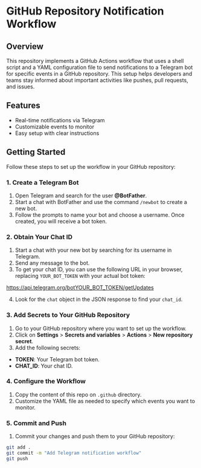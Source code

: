 # GitHub Repository Notification Workflow

## Overview

This repository implements a GitHub Actions workflow that uses a shell script and a YAML configuration file to send notifications to a Telegram bot for specific events in a GitHub repository. This setup helps developers and teams stay informed about important activities like pushes, pull requests, and issues.

## Features

- Real-time notifications via Telegram
- Customizable events to monitor
- Easy setup with clear instructions

## Getting Started

Follow these steps to set up the workflow in your GitHub repository:

### 1. Create a Telegram Bot

1. Open Telegram and search for the user **@BotFather**.
2. Start a chat with BotFather and use the command `/newbot` to create a new bot.
3. Follow the prompts to name your bot and choose a username. Once created, you will receive a bot token.

### 2. Obtain Your Chat ID

1. Start a chat with your new bot by searching for its username in Telegram.
2. Send any message to the bot.
3. To get your chat ID, you can use the following URL in your browser, replacing `YOUR_BOT_TOKEN` with your actual bot token:

https://api.telegram.org/botYOUR_BOT_TOKEN/getUpdates

4. Look for the `chat` object in the JSON response to find your `chat_id`.

### 3. Add Secrets to Your GitHub Repository

1. Go to your GitHub repository where you want to set up the workflow.
2. Click on **Settings** > **Secrets and variables** > **Actions** > **New repository secret**.
3. Add the following secrets:
- **TOKEN**: Your Telegram bot token.
- **CHAT_ID**: Your chat ID.

### 4. Configure the Workflow

1. Copy the content of this repo on `.github` directory.
2. Customize the YAML file as needed to specify which events you want to monitor.

### 5. Commit and Push

1. Commit your changes and push them to your GitHub repository:
```bash
git add .
git commit -m "Add Telegram notification workflow"
git push
```
